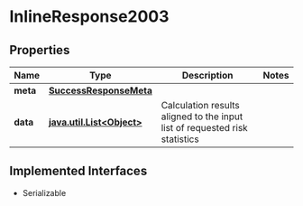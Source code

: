 

# InlineResponse2003


## Properties

Name | Type | Description | Notes
------------ | ------------- | ------------- | -------------
**meta** | [**SuccessResponseMeta**](SuccessResponseMeta.md) |  | 
**data** | [**java.util.List&lt;Object&gt;**](Object.md) | Calculation results aligned to the input list of requested risk statistics | 


## Implemented Interfaces

* Serializable


